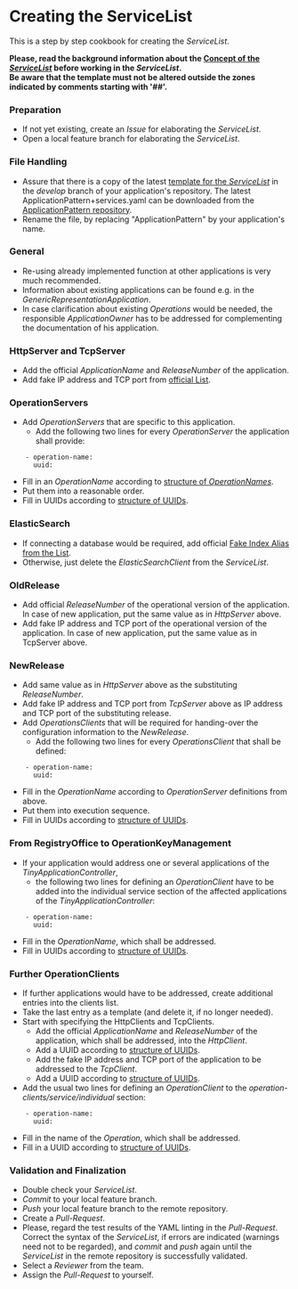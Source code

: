 # Creating the ServiceList

This is a step by step cookbook for creating the  _ServiceList_.  

**Please, read the background information about the [Concept of the  _ServiceList_](../ConceptOfServiceList/ConceptOfServiceList.md) before working in the _ServiceList_.**   
**Be aware that the template must not be altered outside the zones indicated by comments starting with '##'.**  


### Preparation  

* If not yet existing, create an _Issue_ for elaborating the _ServiceList_.  
* Open a local feature branch for elaborating the _ServiceList_.  


### File Handling  

* Assure that there is a copy of the latest [template for the  _ServiceList_](https://github.com/openBackhaul/ApplicationPattern/blob/develop/spec/ApplicationPattern+services.yaml) in the _develop_ branch of your application's repository. The latest ApplicationPattern+services.yaml can be downloaded from the [ApplicationPattern repository](https://github.com/openBackhaul/ApplicationPattern/tree/develop/spec).  
* Rename the file, by replacing "ApplicationPattern" by your application's name.  


### General  

* Re-using already implemented function at other applications is very much recommended.  
* Information about existing applications can be found e.g. in the _GenericRepresentationApplication_.  
* In case clarification about existing _Operations_ would be needed, the responsible _ApplicationOwner_ has to be addressed for complementing the documentation of his application.  


### HttpServer and TcpServer  

* Add the official _ApplicationName_ and _ReleaseNumber_ of the application.  
* Add fake IP address and TCP port from [official List](../../TestingApplications/Infrastructure/SdnLaboratory/FakeAddresses/IpAddresses.md).  


### OperationServers  

* Add _OperationServers_ that are specific to this application.  
  * Add the following two lines for every _OperationServer_ the application shall provide:  
```
    - operation-name:
      uuid:
```
  * Fill in an _OperationName_ according to [structure of _OperationNames_](../../ElementsApplicationPattern/Names/StructureOfServiceNames/StructureOfServiceNames.md).  
  * Put them into a reasonable order.  
  * Fill in UUIDs according to [structure of UUIDs](../../ElementsApplicationPattern/Names/StructureOfUuids/StructureOfUuids.md).  


### ElasticSearch  

* If connecting a database would be required, add official [Fake Index Alias from the List](../../TestingApplications/Infrastructure/SdnLaboratory/FakeAddresses/IndexAliases.md).  
* Otherwise, just delete the _ElasticSearchClient_ from the _ServiceList_.  


### OldRelease  

* Add official _ReleaseNumber_ of the operational version of the application. In case of new application, put the same value as in _HttpServer_ above.  
* Add fake IP address and TCP port of the operational version of the application. In case of new application, put the same value as in TcpServer above.  


### NewRelease  

* Add same value as in _HttpServer_ above as the substituting _ReleaseNumber_.  
* Add fake IP address and TCP port from _TcpServer_ above as IP address and TCP port of the substituting release.  
* Add _OperationsClients_ that will be required for handing-over the configuration information to the _NewRelease_.  
  * Add the following two lines for every _OperationsClient_ that shall be defined:  
```
    - operation-name:
      uuid:
```
  * Fill in the _OperationName_ according to _OperationServer_ definitions from above.  
  * Put them into execution sequence.  
  * Fill in UUIDs according to [structure of UUIDs](../../ElementsApplicationPattern/Names/StructureOfUuids/StructureOfUuids.md).  


### From RegistryOffice to OperationKeyManagement  

* If your application would address one or several applications of the _TinyApplicationController_,  
  * the following two lines for defining an _OperationClient_ have to be added into the individual service section of the affected applications of the _TinyApplicationController_:  
```
    - operation-name:
      uuid:
```
  * Fill in the _OperationName_, which shall be addressed.
  * Fill in UUIDs according to [structure of UUIDs](../../ElementsApplicationPattern/Names/StructureOfUuids/StructureOfUuids.md).


### Further OperationClients  

* If further applications would have to be addressed, create additional entries into the clients list.  
* Take the last entry as a template (and delete it, if no longer needed).  
* Start with specifying the HttpClients and TcpClients.  
  * Add the official _ApplicationName_ and _ReleaseNumber_ of the application, which shall be addressed, into the _HttpClient_.  
  * Add a UUID according to [structure of UUIDs](../../ElementsApplicationPattern/Names/StructureOfUuids/StructureOfUuids.md).  
  * Add the fake IP address and TCP port of the application to be addressed to the _TcpClient_.  
  * Add a UUID according to [structure of UUIDs](../../ElementsApplicationPattern/Names/StructureOfUuids/StructureOfUuids.md).  
* Add the usual two lines for defining an _OperationClient_ to the _operation-clients/service/individual_ section:  
```
    - operation-name:
      uuid:
```
  * Fill in the name of the _Operation_, which shall be addressed.
  * Fill in a UUID according to [structure of UUIDs](../../ElementsApplicationPattern/Names/StructureOfUuids/StructureOfUuids.md). 


### Validation and Finalization  

* Double check your _ServiceList_.  
* _Commit_ to your local feature branch.  
* _Push_ your local feature branch to the remote repository.  
* Create a _Pull-Request_.  
* Please, regard the test results of the YAML linting in the _Pull-Request_. Correct the syntax of the _ServiceList_, if errors are indicated (warnings need not to be regarded), and _commit_ and _push_ again until the _ServiceList_ in the remote repository is successfully validated.  
* Select a _Reviewer_ from the team.  
* Assign the _Pull-Request_ to yourself.  